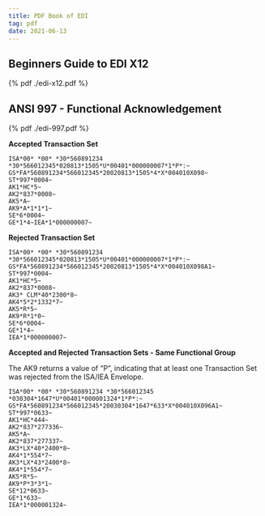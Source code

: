 ```yaml
---
title: PDF Book of EDI
tag: pdf
date: 2021-06-13
---
```


## Beginners Guide to EDI X12

{% pdf ./edi-x12.pdf %}

## ANSI 997 - Functional Acknowledgement

{% pdf ./edi-997.pdf %}

**Accepted Transaction Set**

```edi
ISA*00* *00* *30*560891234 *30*566012345*020813*1505*U*00401*000000007*1*P*:~
GS*FA*560891234*566012345*20020813*1505*4*X*004010X098~
ST*997*0004~
AK1*HC*5~
AK2*837*0008~
AK5*A~
AK9*A*1*1*1~
SE*6*0004~
GE*1*4~IEA*1*000000007~
```

**Rejected Transaction Set**

```
ISA*00* *00* *30*560891234 *30*566012345*020813*1505*U*00401*000000007*1*P*:~
GS*FA*560891234*566012345*20020813*1505*4*X*004010X098A1~
ST*997*0004~
AK1*HC*5~
AK2*837*0008~
AK3* CLM*40*2300*8~
AK4*5*2*1332*7~
AK5*R*5~
AK9*R*1*0~
SE*6*0004~
GE*1*4~
IEA*1*000000007~
```

**Accepted and Rejected Transaction Sets - Same Functional Group**

The AK9 returns a value of “P”, indicating that at least one Transaction Set was rejected from the ISA/IEA Envelope.

```
ISA*00* *00* *30*560891234 *30*566012345
*030304*1647*U*00401*000001324*1*P*:~
GS*FA*560891234*566012345*20030304*1647*633*X*004010X096A1~
ST*997*0633~
AK1*HC*444~
AK2*837*277336~
AK5*A~
AK2*837*277337~
AK3*LX*40*2400*8~
AK4*1*554*7~
AK3*LX*43*2400*8~
AK4*1*554*7~
AK5*R*5~
AK9*P*3*3*1~
SE*12*0633~
GE*1*633~
IEA*1*000001324~
```
